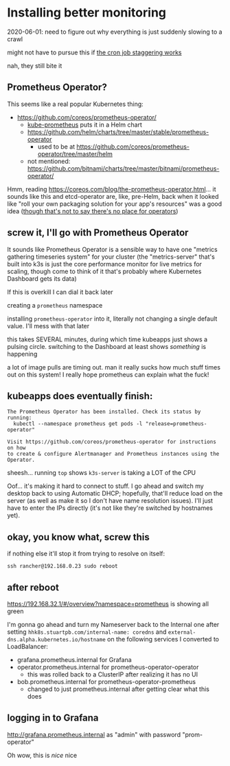 # Installing better monitoring

2020-06-01: need to figure out why everything is just suddenly slowing to a crawl

might not have to pursue this if [the cron job staggering works](32jav-e13x7-w9avt-np3a6-gezmv)

nah, they still bite it

## Prometheus Operator?

This seems like a real popular Kubernetes thing:

- https://github.com/coreos/prometheus-operator/
  - [kube-prometheus](https://github.com/coreos/kube-prometheus) puts it in a Helm chart
  - https://github.com/helm/charts/tree/master/stable/prometheus-operator
    - used to be at https://github.com/coreos/prometheus-operator/tree/master/helm
  - not mentioned: https://github.com/bitnami/charts/tree/master/bitnami/prometheus-operator/

Hmm, reading https://coreos.com/blog/the-prometheus-operator.html... it sounds like this and etcd-operator are, like, pre-Helm, back when it looked like "roll your own packaging solution for your app's resources" was a good idea ([though that's not to say there's no place for operators](https://cloudblogs.microsoft.com/opensource/2020/04/02/when-to-use-helm-operators-kubernetes-ops/))

## screw it, I'll go with Prometheus Operator

It sounds like Prometheus Operator is a sensible way to have one "metrics gathering timeseries system" for your cluster (the "metrics-server" that's built into k3s is just the core performance monitor for live metrics for scaling, though come to think of it that's probably where Kubernetes Dashboard gets its data)

If this is overkill I can dial it back later

creating a `prometheus` namespace

installing `prometheus-operator` into it, literally not changing a single default value. I'll mess with that later

this takes SEVERAL minutes, during which time kubeapps just shows a pulsing circle. switching to the Dashboard at least shows *something* is happening

a lot of image pulls are timing out. man it really sucks how much stuff times out on this system! I really hope prometheus can explain what the fuck!

## kubeapps does eventually finish:

```
The Prometheus Operator has been installed. Check its status by running:
  kubectl --namespace prometheus get pods -l "release=prometheus-operator"

Visit https://github.com/coreos/prometheus-operator for instructions on how
to create & configure Alertmanager and Prometheus instances using the Operator.
```

sheesh... running `top` shows `k3s-server` is taking a LOT of the CPU

Oof... it's making it hard to connect to stuff. I go ahead and switch my desktop back to using Automatic DHCP; hopefully, that'll reduce load on the server (as well as make it so I don't have name resolution issues). I'll just have to enter the IPs directly (it's not like they're switched by hostnames yet).

## okay, you know what, screw this

if nothing else it'll stop it from trying to resolve on itself:

`ssh rancher@192.168.0.23 sudo reboot`

## after reboot

https://192.168.32.1/#/overview?namespace=prometheus is showing all green

I'm gonna go ahead and turn my Nameserver back to the Internal one after setting `hhk8s.stuartpb.com/internal-name: coredns` and `external-dns.alpha.kubernetes.io/hostname` on the following services I converted to LoadBalancer:

- grafana.prometheus.internal for Grafana
- operator.prometheus.internal for prometheus-operator-operator
  - this was rolled back to a ClusterIP after realizing it has no UI
- bob.prometheus.internal for prometheus-operator-prometheus
  - changed to just prometheus.internal after getting clear what this does

## logging in to Grafana

http://grafana.prometheus.internal as "admin" with password "prom-operator"

Oh wow, this is *nice* nice
